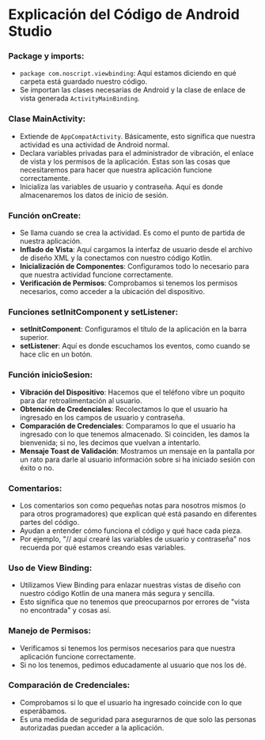 # Explicación del Código de Android Studio

### Package y imports:
- `package com.noscript.viewbinding`: Aquí estamos diciendo en qué carpeta está guardado nuestro código.
- Se importan las clases necesarias de Android y la clase de enlace de vista generada `ActivityMainBinding`.

### Clase MainActivity:
- Extiende de `AppCompatActivity`. Básicamente, esto significa que nuestra actividad es una actividad de Android normal.
- Declara variables privadas para el administrador de vibración, el enlace de vista y los permisos de la aplicación. Estas son las cosas que necesitaremos para hacer que nuestra aplicación funcione correctamente.
- Inicializa las variables de usuario y contraseña. Aquí es donde almacenaremos los datos de inicio de sesión.

### Función onCreate:
- Se llama cuando se crea la actividad. Es como el punto de partida de nuestra aplicación.
- **Inflado de Vista**: Aquí cargamos la interfaz de usuario desde el archivo de diseño XML y la conectamos con nuestro código Kotlin.
- **Inicialización de Componentes**: Configuramos todo lo necesario para que nuestra actividad funcione correctamente.
- **Verificación de Permisos**: Comprobamos si tenemos los permisos necesarios, como acceder a la ubicación del dispositivo.

### Funciones setInitComponent y setListener:
- **setInitComponent**: Configuramos el título de la aplicación en la barra superior.
- **setListener**: Aquí es donde escuchamos los eventos, como cuando se hace clic en un botón.

### Función inicioSesion:
- **Vibración del Dispositivo**: Hacemos que el teléfono vibre un poquito para dar retroalimentación al usuario.
- **Obtención de Credenciales**: Recolectamos lo que el usuario ha ingresado en los campos de usuario y contraseña.
- **Comparación de Credenciales**: Comparamos lo que el usuario ha ingresado con lo que tenemos almacenado. Si coinciden, les damos la bienvenida; si no, les decimos que vuelvan a intentarlo.
- **Mensaje Toast de Validación**: Mostramos un mensaje en la pantalla por un rato para darle al usuario información sobre si ha iniciado sesión con éxito o no.

### Comentarios:
- Los comentarios son como pequeñas notas para nosotros mismos (o para otros programadores) que explican qué está pasando en diferentes partes del código.
- Ayudan a entender cómo funciona el código y qué hace cada pieza.
- Por ejemplo, "// aquí crearé las variables de usuario y contraseña" nos recuerda por qué estamos creando esas variables.

### Uso de View Binding:
- Utilizamos View Binding para enlazar nuestras vistas de diseño con nuestro código Kotlin de una manera más segura y sencilla.
- Esto significa que no tenemos que preocuparnos por errores de "vista no encontrada" y cosas así.

### Manejo de Permisos:
- Verificamos si tenemos los permisos necesarios para que nuestra aplicación funcione correctamente.
- Si no los tenemos, pedimos educadamente al usuario que nos los dé.

### Comparación de Credenciales:
- Comprobamos si lo que el usuario ha ingresado coincide con lo que esperábamos.
- Es una medida de seguridad para asegurarnos de que solo las personas autorizadas puedan acceder a la aplicación.


